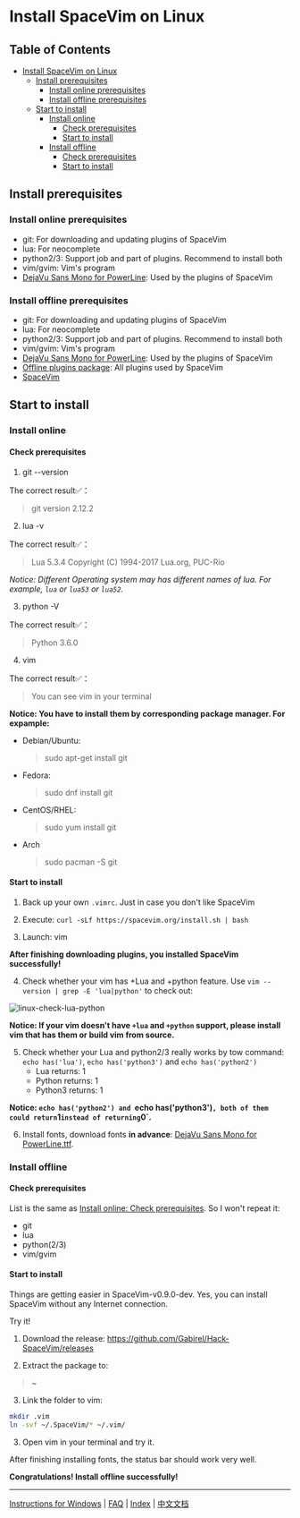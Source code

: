 # Install SpaceVim on Linux

## Table of Contents

   * [Install SpaceVim on Linux](#install-spacevim-on-linux)
      * [Install prerequisites](#install-prerequisites)
         * [Install online prerequisites](#install-online-prerequisites)
         * [Install offline prerequisites](#install-offline-prerequisites)
      * [Start to install](#start-to-install)
         * [Install online](#install-online)
            * [Check prerequisites](#check-prerequisites)
            * [Start to install](#start-to-install-1)
         * [Install offline](#install-offline)
            * [Check prerequisites](#check-prerequisites-1)
            * [Start to install](#start-to-install-2)

## Install prerequisites

### Install online prerequisites

* git: For downloading and updating plugins of SpaceVim
* lua: For neocomplete
* python2/3: Support job and part of plugins. Recommend to install both
* vim/gvim: Vim's program
* [DejaVu Sans Mono for PowerLine][font-download]: Used by the plugins of SpaceVim

### Install offline prerequisites

* git: For downloading and updating plugins of SpaceVim
* lua: For neocomplete
* python2/3: Support job and part of plugins. Recommend to install both
* vim/gvim: Vim's program
* [DejaVu Sans Mono for PowerLine][font-download]: Used by the plugins of SpaceVim
* [Offline plugins package][plugins-download]: All plugins used by SpaceVim
* [SpaceVim][spacevim-download]

## Start to install

### Install online

#### Check prerequisites

1. git --version

The correct result✅：
> git version 2.12.2

2. lua -v

The correct result✅：
> Lua 5.3.4  Copyright (C) 1994-2017 Lua.org, PUC-Rio

*Notice: Different Operating system may has different names of lua. For example, `lua` or `lua53` or `lua52`.*

3. python -V

The correct result✅：
> Python 3.6.0

4. vim

The correct result✅：
> You can see vim in your terminal


**Notice: You have to install them by corresponding package manager. For expample:**

* Debian/Ubuntu:

    > sudo apt-get install git

* Fedora:

    > sudo dnf install git

* CentOS/RHEL:

    > sudo yum install git

* Arch

    > sudo pacman -S git

#### Start to install

1. Back up your own `.vimrc`. Just in case you don't like SpaceVim

2. Execute: `curl -sLf https://spacevim.org/install.sh | bash`

3. Launch: vim

**After finishing downloading plugins, you installed SpaceVim successfully!**

4. Check whether your vim has +Lua and +python feature. Use `vim --version | grep -E 'lua|python'` to check out:

![linux-check-lua-python][linux-check-lua-python]

**Notice: If your vim doesn't have `+lua` and `+python` support, please install vim that has them or build vim from source.**

5. Check whether your Lua and python2/3 really works by tow command: `echo has('lua')`, `echo has('python3')` and `echo has('python2')`
    * Lua returns: 1
    * Python returns: 1
    * Python3 returns: 1

**Notice: `echo has('python2') and `echo has('python3')` , both of them could return `1` instead of returning `0`.**

6. Install fonts, download fonts **in advance**: [DejaVu Sans Mono for PowerLine.ttf][font-download]. 

### Install offline

#### Check prerequisites

List is the same as [Install online: Check prerequisites](#check-prerequisites). So I won't repeat it:

* git
* lua
* python(2/3)
* vim/gvim

#### Start to install
Things are getting easier in SpaceVim-v0.9.0-dev. Yes, you can install SpaceVim without any Internet connection.

Try it!

1. Download the release: https://github.com/Gabirel/Hack-SpaceVim/releases

2. Extract the package to:

> ~

3. Link the folder to vim:

```bash 
mkdir .vim
ln -svf ~/.SpaceVim/* ~/.vim/
```

3. Open vim in your terminal and try it.

After finishing installing fonts, the status bar should work very well.

**Congratulations! Install offline successfully!**

------------

[Instructions for Windows](installation-for-windows.md#install-spacevim-on-windows) | [FAQ](../FAQ.md#faq) | [Index](../README.md#table-of-contents) | [中文文档](../../README_zh_CN.md#hack-spacevim)

[font-download]: https://github.com/powerline/fonts/tree/master/DejaVuSansMono
[plugins-download]: https://github.com/Gabirel/Hack-SpaceVim/releases
[linux-check-lua-python]: https://gist.github.com/Gabirel/b71a01cce86df216abd4fd0968864942/raw/8bdd0d9f30a0f22e68ce8e3a2f1c2888a37c3cff/linux-check-lua-python.png
[spacevim-download]: https://github.com/spacevim/spacevim
